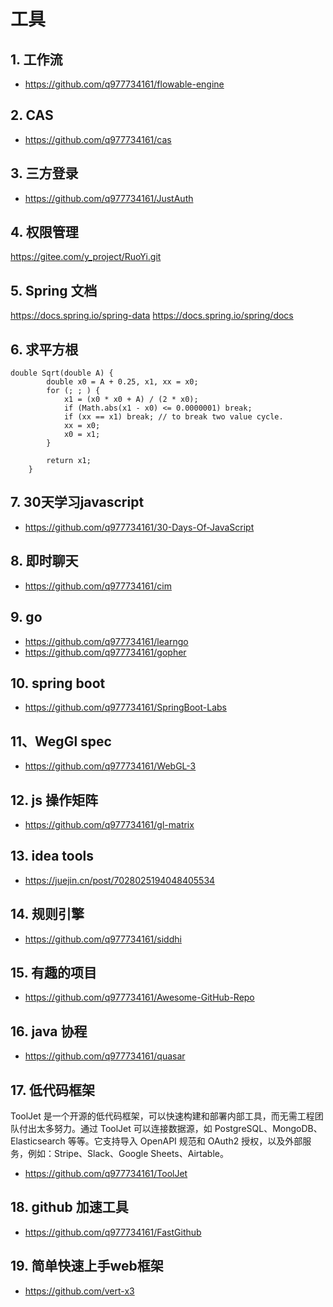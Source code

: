 # 工具
## 1. 工作流
+ https://github.com/q977734161/flowable-engine
## 2. CAS
+ https://github.com/q977734161/cas
## 3. 三方登录
+ https://github.com/q977734161/JustAuth
## 4. 权限管理
https://gitee.com/y_project/RuoYi.git
## 5. Spring 文档
https://docs.spring.io/spring-data
https://docs.spring.io/spring/docs
## 6. 求平方根
```
double Sqrt(double A) {
        double x0 = A + 0.25, x1, xx = x0;
        for (; ; ) {
            x1 = (x0 * x0 + A) / (2 * x0);
            if (Math.abs(x1 - x0) <= 0.0000001) break;
            if (xx == x1) break; // to break two value cycle.
            xx = x0;
            x0 = x1;
        }

        return x1;
    }
```
## 7. 30天学习javascript
+ https://github.com/q977734161/30-Days-Of-JavaScript
## 8. 即时聊天
+ https://github.com/q977734161/cim
## 9. go
+ https://github.com/q977734161/learngo
+ https://github.com/q977734161/gopher
## 10.  spring boot
+ https://github.com/q977734161/SpringBoot-Labs
## 11、WegGl spec
+ https://github.com/q977734161/WebGL-3
## 12. js 操作矩阵
+ https://github.com/q977734161/gl-matrix
## 13. idea tools
+ https://juejin.cn/post/7028025194048405534
## 14. 规则引擎
+ https://github.com/q977734161/siddhi
## 15. 有趣的项目
+ https://github.com/q977734161/Awesome-GitHub-Repo
## 16. java 协程
+ https://github.com/q977734161/quasar
## 17. 低代码框架
ToolJet 是一个开源的低代码框架，可以快速构建和部署内部工具，而无需工程团队付出太多努力。通过 ToolJet 可以连接数据源，如 PostgreSQL、MongoDB、Elasticsearch 等等。它支持导入 OpenAPI 规范和 OAuth2 授权，以及外部服务，例如：Stripe、Slack、Google Sheets、Airtable。
+ https://github.com/q977734161/ToolJet
## 18. github 加速工具
+ https://github.com/q977734161/FastGithub
## 19. 简单快速上手web框架
+ https://github.com/vert-x3
